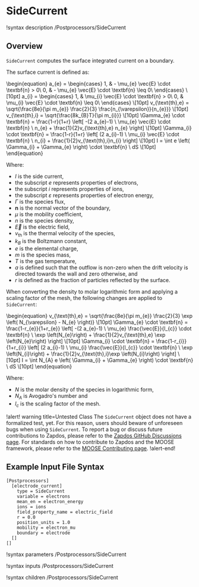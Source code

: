 # SideCurrent

!syntax description /Postprocessors/SideCurrent

## Overview

`SideCurrent` computes the surface integrated current on a boundary.

The surface current is defined as:

\begin{equation}
a_{e} =
\begin{cases}
1, & - \mu_{e} \vec{E} \cdot \textbf{n} > 0\\
0, & - \mu_{e} \vec{E} \cdot \textbf{n} \leq 0\\
\end{cases} \\[10pt]
a_{i} =
\begin{cases}
1, & \mu_{i} \vec{E} \cdot \textbf{n} > 0\\
0, & \mu_{i} \vec{E} \cdot \textbf{n} \leq 0\\
\end{cases} \\[10pt]
v_{\text{th},e} = \sqrt{\frac{8e}{\pi m_{e}} \frac{2}{3} \frac{n_{\varepsilon}}{n_{e}}} \\[10pt]
v_{\text{th},i} = \sqrt{\frac{8k_{B}T}{\pi m_{i}}} \\[10pt]
\Gamma_{e} \cdot \textbf{n} = \frac{1-r}{1+r} \left[ -(2 a_{e}-1) \ \mu_{e}
\vec{E}
 \cdot \textbf{n} \ n_{e} + \frac{1}{2}v_{\text{th},e} n_{e} \right] \\[10pt]
\Gamma_{i} \cdot \textbf{n} = \frac{1-r}{1+r} \left[ (2 a_{i}-1) \ \mu_{i} \vec{E} \cdot \textbf{n} \ n_{i} + \frac{1}{2}v_{\text{th},i}n_{i} \right] \\[10pt]
I = \int e \left( \Gamma_{i} + \Gamma_{e} \right) \cdot \textbf{n} \ dS \\[10pt]
\end{equation}

Where:

- $I$ is the side current,
- the subscript $e$ represents properties of electrons,
- the subscript $i$ represents properties of ions,
- the subscript $\varepsilon$ represents properties of electron energy,
- $\Gamma$ is the species flux,
- $\textbf{n}$ is the normal vector of the boundary,
- $\mu$ is the mobility coefficient,
- $n$ is the species density,
- $\vec{E}$ is the electric field,
- $v_\text{th}$ is the thermal velocity of the species,
- $k_{B}$ is the Boltzmann constant,
- $e$ is the elemental charge,
- $m$ is the species mass,
- $T$ is the gas temperature,
- $a$ is defined such that the outflow is non-zero when the drift velocity is directed towards the wall and zero otherwise, and
- $r$ is defined as the fraction of particles reflected by the surface.

When converting the density to molar logarithmic form and applying a scaling factor of the mesh, the following changes are applied to `SideCurrent`:

\begin{equation}
v_{\text{th},e} = \sqrt{\frac{8e}{\pi m_{e}} \frac{2}{3} \exp \left( N_{\varepsilon} - N_{e} \right)} \\[10pt]
\Gamma_{e} \cdot \textbf{n} = \frac{1-r_{e}}{1+r_{e}} \left[ -(2 a_{e}-1) \ \mu_{e}
\frac{\vec{E}}{l_{c}} \cdot \textbf{n} \ \exp \left(N_{e}\right) + \frac{1}{2}v_{\text{th},e} \exp \left(N_{e}\right) \right] \\[10pt]
\Gamma_{i} \cdot \textbf{n} = \frac{1-r_{i}}{1+r_{i}} \left[ (2 a_{i}-1) \ \mu_{i} \frac{\vec{E}}{l_{c}} \cdot \textbf{n} \ \exp \left(N_{i}\right) + \frac{1}{2}v_{\text{th},i}\exp \left(N_{i}\right) \right] \\[10pt]
I = \int N_{A} e \left( \Gamma_{i} + \Gamma_{e} \right) \cdot \textbf{n} \ dS \\[10pt]
\end{equation}

Where:

- $N$ is the molar density of the species in logarithmic form,
- $N_{A}$ is Avogadro's number and
- $l_{c}$ is the scaling factor of the mesh.


!alert! warning title=Untested Class
The `SideCurrent` object does not have a formalized test, yet. For this reason,
users should beware of unforeseen bugs when using `SideCurrent`. To
report a bug or discuss future contributions to Zapdos, please refer to the
[Zapdos GitHub Discussions page](https://github.com/shannon-lab/zapdos/discussions).
For standards on how to contribute to Zapdos and the MOOSE framework,
please refer to the [MOOSE Contributing page](framework/contributing.md).
!alert-end!

## Example Input File Syntax

```text
[Postprocessors]
  [electrode_current]
    type = SideCurrent
    variable = electrons
    mean_en = electron_energy
    ions = ions
    field_property_name = electric_field
    r = 0.0
    position_units = 1.0
    mobility = electron_mu
    boundary = electrode
  []
[]
```

!syntax parameters /Postprocessors/SideCurrent

!syntax inputs /Postprocessors/SideCurrent

!syntax children /Postprocessors/SideCurrent
